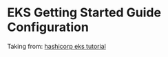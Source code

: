 # EKS Getting Started Guide Configuration

Taking from: [hashicorp eks tutorial](https://www.terraform.io/docs/providers/aws/guides/eks-getting-started.html)

